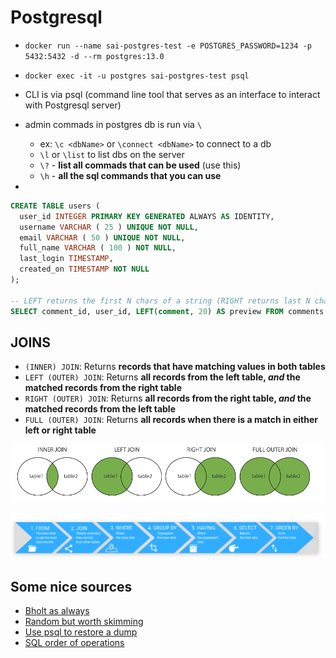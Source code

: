 # Postgresql

- `docker run --name sai-postgres-test -e POSTGRES_PASSWORD=1234 -p 5432:5432 -d --rm postgres:13.0`
- `docker exec -it -u postgres sai-postgres-test psql`
- CLI is via psql (command line tool that serves as an interface to interact with Postgresql server)
- admin commads in postgres db is run via `\`
  - ex: `\c <dbName>` or `\connect <dbName>` to connect to a db
  - `\l` or `\list` to list dbs on the server
  - `\?` - **list all commads that can be used** (use this)
  - `\h` - **all the sql commands that you can use**

-

```sql
CREATE TABLE users (
  user_id INTEGER PRIMARY KEY GENERATED ALWAYS AS IDENTITY,
  username VARCHAR ( 25 ) UNIQUE NOT NULL,
  email VARCHAR ( 50 ) UNIQUE NOT NULL,
  full_name VARCHAR ( 100 ) NOT NULL,
  last_login TIMESTAMP,
  created_on TIMESTAMP NOT NULL
);

-- LEFT returns the first N chars of a string (RIGHT returns last N chars of a string)
SELECT comment_id, user_id, LEFT(comment, 20) AS preview FROM comments WHERE board_id = 39;
```

## JOINS

- `(INNER) JOIN`: Returns **records that have matching values in both tables**
- `LEFT (OUTER) JOIN`: Returns **all records from the left table, _and_ the matched records from the right table**
- `RIGHT (OUTER) JOIN`: Returns **all records from the right table, _and_ the matched records from the left table**
- `FULL (OUTER) JOIN`: Returns **all records when there is a match in either left or right table**

![JOINS](https://github.com/SaiKrishnaMohan7/Playground/blob/master/Databases/postgresql/img/joins.png)

![ORDER OF OPERATIONS](https://github.com/SaiKrishnaMohan7/Playground/blob/master/Databases/postgresql/img/sql-general-order-of-operations.png)

## Some nice sources

- [Bholt as always](https://btholt.github.io/complete-intro-to-databases/postgresql)
- [Random but worth skimming](https://www.cybertec-postgresql.com/en/uuid-serial-or-identity-columns-for-postgresql-auto-generated-primary-keys/)
- [Use psql to restore a dump](https://www.netguru.com/blog/how-to-dump-and-restore-postgresql-database)
- [SQL order of operations](https://learnsql.com/blog/sql-order-of-operations/)
